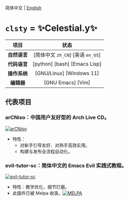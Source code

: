 简体中文 | [English](https://github.com/clsty/clsty/blob/main/README-en_US.md)
# `clsty` = ✨Celestial.y✨
| 项目 | 状态 |
| :---: | :---: |
| **自然语言** | [简体中文 `zh_CN`]·[英语 `en_US`] |
| **代码语言** | [python] [bash] [Emacs Lisp] |
| **操作系统** | [GNU/Linux] [Windows 11] |
| **编辑器** | [GNU Emacs] [Vim] |

## 代表项目
### arCNiso：中国用户友好型的 Arch Live CD。
[![arCNiso](https://github-readme-stats.vercel.app/api/pin?username=clsty&repo=arCNiso&title=arCN&locale=cn&title_color=fff&icon_color=fff&text_color=fff&bg_color=30,e96443,904e95)](https://github.com/clsty/arCNiso)
- 特性：
  - 对新手引导友好、对熟手高效实用。
  - 构建与发布全流程自动化。
### evil-tutor-sc：简体中文的 Emacs Evil 实践式教程。
[![evil-tutor-sc](https://github-readme-stats.vercel.app/api/pin?username=clsty&repo=evil-tutor-sc&locale=cn&theme=one_dark_pro)](https://github.com/clsty/evil-tutor-sc)
- 特性：教学优化，细节打磨。
- 此插件已被 Melpa 收录。[![MELPA](https://melpa.org/packages/evil-tutor-sc-badge.svg)](https://melpa.org/#/evil-tutor-sc)